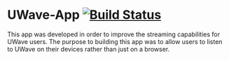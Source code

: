 # UWave-App [![Build Status](https://travis-ci.org/UWave/UWave-Android-App.png)](https://travis-ci.org/UWave/UWave-Android-App)


This app was developed in order to improve the streaming capabilities for UWave users. The purpose to building this app was to allow users to listen to UWave on their devices rather than just on a browser.
